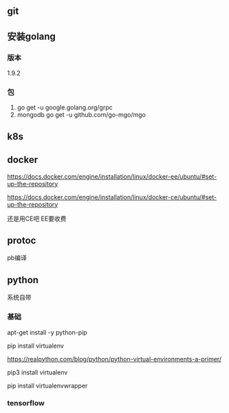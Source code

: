 ## git 

## 安装golang 

### 版本 

1.9.2 

### 包 

1. go get -u google.golang.org/grpc  
2. mongodb  go get  -u  github.com/go-mgo/mgo

## k8s 


## docker 

https://docs.docker.com/engine/installation/linux/docker-ee/ubuntu/#set-up-the-repository 

https://docs.docker.com/engine/installation/linux/docker-ce/ubuntu/#set-up-the-repository 

还是用CE吧 EE要收费 


## protoc  

pb编译 

## python 

系统自带

### 基础 

apt-get install -y python-pip 

pip install virtualenv 

https://realpython.com/blog/python/python-virtual-environments-a-primer/ 

pip3 install virtualenv 

pip install virtualenvwrapper 


### tensorflow 


